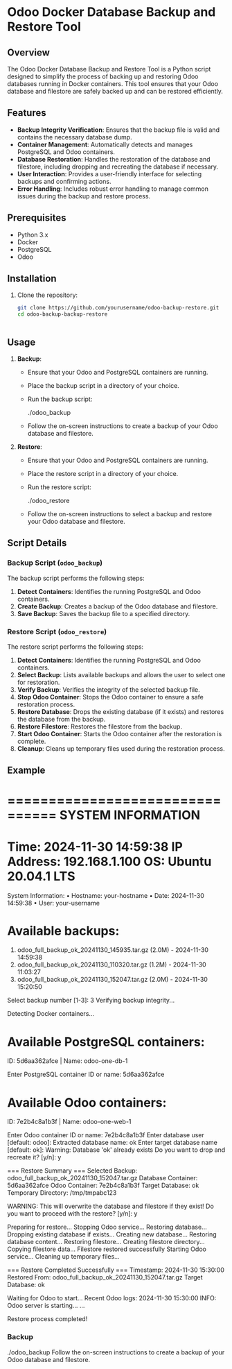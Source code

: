 # Odoo Docker Database Backup and Restore Tool

## Overview

The Odoo Docker Database Backup and Restore Tool is a Python script designed to simplify the process of backing up and restoring Odoo databases running in Docker containers. This tool ensures that your Odoo database and filestore are safely backed up and can be restored efficiently.

## Features

- **Backup Integrity Verification**: Ensures that the backup file is valid and contains the necessary database dump.
- **Container Management**: Automatically detects and manages PostgreSQL and Odoo containers.
- **Database Restoration**: Handles the restoration of the database and filestore, including dropping and recreating the database if necessary.
- **User Interaction**: Provides a user-friendly interface for selecting backups and confirming actions.
- **Error Handling**: Includes robust error handling to manage common issues during the backup and restore process.

## Prerequisites

- Python 3.x
- Docker
- PostgreSQL
- Odoo

## Installation

1. Clone the repository:
    ```sh
    git clone https://github.com/yourusername/odoo-backup-restore.git
    cd odoo-backup-backup-restore
 


## Usage

1. **Backup**:
    - Ensure that your Odoo and PostgreSQL containers are running.
    - Place the backup script in a directory of your choice.
    - Run the backup script:
        
        ./odoo_backup
      
    - Follow the on-screen instructions to create a backup of your Odoo database and filestore.

2. **Restore**:
    - Ensure that your Odoo and PostgreSQL containers are running.
    - Place the restore script in a directory of your choice.
    - Run the restore script:
       
        ./odoo_restore
    
    - Follow the on-screen instructions to select a backup and restore your Odoo database and filestore.

## Script Details

### Backup Script (`odoo_backup`)

The backup script performs the following steps:
1. **Detect Containers**: Identifies the running PostgreSQL and Odoo containers.
2. **Create Backup**: Creates a backup of the Odoo database and filestore.
3. **Save Backup**: Saves the backup file to a specified directory.

### Restore Script (`odoo_restore`)

The restore script performs the following steps:
1. **Detect Containers**: Identifies the running PostgreSQL and Odoo containers.
2. **Select Backup**: Lists available backups and allows the user to select one for restoration.
3. **Verify Backup**: Verifies the integrity of the selected backup file.
4. **Stop Odoo Container**: Stops the Odoo container to ensure a safe restoration process.
5. **Restore Database**: Drops the existing database (if it exists) and restores the database from the backup.
6. **Restore Filestore**: Restores the filestore from the backup.
7. **Start Odoo Container**: Starts the Odoo container after the restoration is complete.
8. **Cleanup**: Cleans up temporary files used during the restoration process.

## Example
================================
SYSTEM INFORMATION
================================
Time: 2024-11-30 14:59:38
IP Address: 192.168.1.100
OS: Ubuntu 20.04.1 LTS
================================

System Information:
• Hostname: your-hostname
• Date: 2024-11-30 14:59:38
• User: your-username

Available backups:
==================
1. odoo_full_backup_ok_20241130_145935.tar.gz (2.0M) - 2024-11-30 14:59:38
2. odoo_full_backup_ok_20241130_110320.tar.gz (1.2M) - 2024-11-30 11:03:27
3. odoo_full_backup_ok_20241130_152047.tar.gz (2.0M) - 2024-11-30 15:20:50

Select backup number [1-3]: 3
Verifying backup integrity...

Detecting Docker containers...

Available PostgreSQL containers:
================================
ID: 5d6aa362afce | Name: odoo-one-db-1

Enter PostgreSQL container ID or name: 5d6aa362afce

Available Odoo containers:
================================
ID: 7e2b4c8a1b3f | Name: odoo-one-web-1

Enter Odoo container ID or name: 7e2b4c8a1b3f
Enter database user [default: odoo]:
Extracted database name: ok
Enter target database name [default: ok]:
Warning: Database 'ok' already exists
Do you want to drop and recreate it? [y/n]: y

=== Restore Summary ===
Selected Backup: odoo_full_backup_ok_20241130_152047.tar.gz
Database Container: 5d6aa362afce
Odoo Container: 7e2b4c8a1b3f
Target Database: ok
Temporary Directory: /tmp/tmpabc123

WARNING: This will overwrite the database and filestore if they exist!
Do you want to proceed with the restore? [y/n]: y

Preparing for restore...
Stopping Odoo service...
Restoring database...
Dropping existing database if exists...
Creating new database...
Restoring database content...
Restoring filestore...
Creating filestore directory...
Copying filestore data...
Filestore restored successfully
Starting Odoo service...
Cleaning up temporary files...

=== Restore Completed Successfully ===
Timestamp: 2024-11-30 15:30:00
Restored From: odoo_full_backup_ok_20241130_152047.tar.gz
Target Database: ok

Waiting for Odoo to start...
Recent Odoo logs:
2024-11-30 15:30:00 INFO: Odoo server is starting...
...

Restore process completed!

### Backup


./odoo_backup
Follow the on-screen instructions to create a backup of your Odoo database and filestore.



